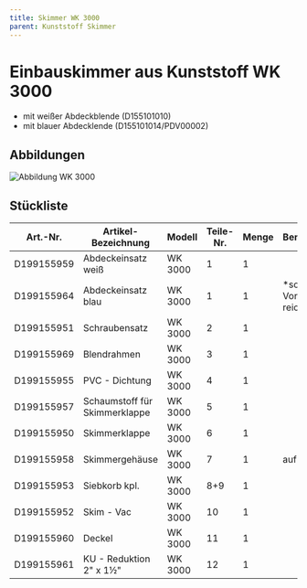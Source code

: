 ```yaml
---
title: Skimmer WK 3000
parent: Kunststoff Skimmer
---
```


# Einbauskimmer aus Kunststoff WK 3000
- mit weißer Abdeckblende (D155101010)
- mit blauer Abdecklende (D155101014/PDV00002)

## Abbildungen

![Abbildung WK 3000](https://bilgery-solutions.github.io/fluidra-support/einbauteile/skimmer/kunststoff/wk-3000/wk-3000_abbildung.png)

## Stückliste

| Art.-Nr. | Artikel-Bezeichnung | Modell | Teile-Nr. | Menge | Bemerkung |
| ---------- | ----------------------------- | ------- | --------- | ----- | ----------------------- |
| D199155959 | Abdeckeinsatz weiß | WK 3000 | 1 | 1 | |
| D199155964 | Abdeckeinsatz blau | WK 3000 | 1 | 1 | \*solange Vorrat reicht |
| D199155951 | Schraubensatz | WK 3000 | 2 | 1 | |
| D199155969 | Blendrahmen | WK 3000 | 3 | 1 | |
| D199155955 | PVC - Dichtung | WK 3000 | 4 | 1 | |
| D199155957 | Schaumstoff für Skimmerklappe | WK 3000 | 5 | 1 | |
| D199155950 | Skimmerklappe | WK 3000 | 6 | 1 | |
| D199155958 | Skimmergehäuse | WK 3000 | 7 | 1 | auf Anfrage |
| D199155953 | Siebkorb kpl. | WK 3000 | 8+9 | 1 | |
| D199155952 | Skim - Vac | WK 3000 | 10 | 1 | |
| D199155960 | Deckel | WK 3000 | 11 | 1 | |
| D199155961 | KU - Reduktion 2" x 1½" | WK 3000 | 12 | 1 | |
